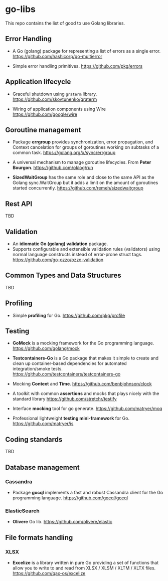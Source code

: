 # go-libs

This repo contains the list of good to use Golang libraries.


## Error Handling

* A Go (golang) package for representing a list of errors as a single error.
  https://github.com/hashicorp/go-multierror


* Simple error handling primitives.
  https://github.com/pkg/errors

## Application lifecycle

* Graceful shutdown using `graterm` library.
  https://github.com/skovtunenko/graterm


* Wiring of application components using Wire
  https://github.com/google/wire

## Goroutine management

* Package **errgroup** provides synchronization, error propagation, and Context cancelation for groups of goroutines working on subtasks of a common task.
  https://golang.org/x/sync/errgroup


* A universal mechanism to manage goroutine lifecycles. From **Peter Bourgon**.
  https://github.com/oklog/run


* **SizedWaitGroup** has the same role and close to the same API as the Golang sync.WaitGroup but it adds a limit on the amount of goroutines started concurrently.
  https://github.com/remeh/sizedwaitgroup

## Rest API

TBD


## Validation

* An **idiomatic Go (golang) validation** package.
* Supports configurable and extensible validation rules (validators) using normal language constructs instead of error-prone struct tags.
  https://github.com/go-ozzo/ozzo-validation


## Common Types and Data Structures

TBD

## Profiling

* Simple **profiling** for Go.
  https://github.com/pkg/profile

## Testing

* **GoMock** is a mocking framework for the Go programming language.
  https://github.com/golang/mock


* **Testcontainers-Go** is a Go package that makes it simple to create and clean up container-based dependencies for automated integration/smoke tests.
  https://github.com/testcontainers/testcontainers-go


* Mocking **Context** and **Time**.
  https://github.com/benbjohnson/clock


* A toolkit with common **assertions** and mocks that plays nicely with the standard library
  https://github.com/stretchr/testify


* Interface **mocking** tool for go generate.
  https://github.com/matryer/moq


* Professional lightweight **testing mini-framework** for Go.
  https://github.com/matryer/is

## Coding standards

TBD


## Database management

### Cassandra 

* Package **gocql** implements a fast and robust Cassandra client for the Go programming language.
  https://github.com/gocql/gocql

### ElasticSearch

* **Olivere** Go lib.
  https://github.com/olivere/elastic

## File formats handling

### XLSX 

* **Excelize** is a library written in pure Go providing a set of functions that allow you to write to and read from XLSX / XLSM / XLTM / XLTX files.
  https://github.com/qax-os/excelize 
